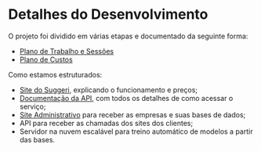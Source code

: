 # Detalhes do Desenvolvimento

O projeto foi dividido em várias etapas e documentado da seguinte forma:
- [Plano de Trabalho e Sessões](./plano_trabalho.md)
- [Plano de Custos](./plano_custos.md)

Como estamos estruturados:
- [Site do Suggeri](http://www.suggeri.com.br/), explicando o funcionamento e preços;
- [Documentação da API](http://www.suggeri.com.br/api.html), com todos os detalhes de como acessar o serviço;
- [Site Administrativo](https://suggeri.anvil.app/) para receber as empresas e suas bases de dados;
- API para receber as chamadas dos sites dos clientes;
- Servidor na nuvem escalável para treino automático de modelos a partir das bases.